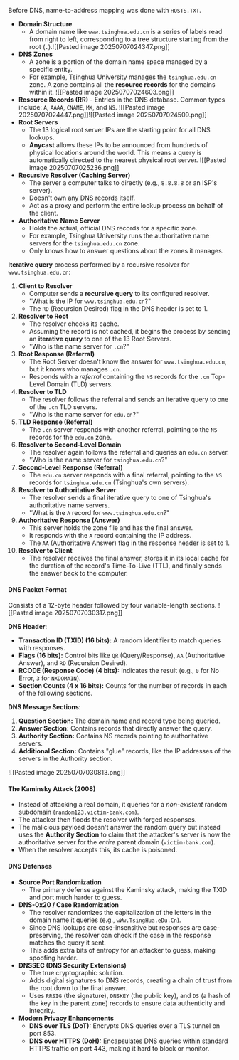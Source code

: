 Before DNS, name-to-address mapping was done with `HOSTS.TXT`.

- **Domain Structure**
	- A domain name like `www.tsinghua.edu.cn` is a series of labels read from right to left, corresponding to a tree structure starting from the root (`.`).![[Pasted image 20250707024347.png]]
- **DNS Zones**
	- A zone is a portion of the domain name space managed by a specific entity.
	- For example, Tsinghua University manages the `tsinghua.edu.cn` zone. A zone contains all the **resource records** for the domains within it.
	  ![[Pasted image 20250707024603.png]]
- **Resource Records (RR)**
		- Entries in the DNS database. Common types include: `A`, `AAAA`, `CNAME`, `MX`, and `NS`.
	  ![[Pasted image 20250707024447.png]]![[Pasted image 20250707024509.png]]
- **Root Servers**
	- The 13 logical root server IPs are the starting point for all DNS lookups.
	- **Anycast** allows these IPs to be announced from hundreds of physical locations around the world. This means a query is automatically directed to the nearest physical root server.
	  ![[Pasted image 20250707025236.png]]
- **Recursive Resolver (Caching Server)**
	- The server a computer talks to directly (e.g., `8.8.8.8` or an ISP's server).
	- Doesn't own any DNS records itself.
	- Act as a proxy and perform the entire lookup process on behalf of the client.
- **Authoritative Name Server**
	- Holds the actual, official DNS records for a specific zone.
	- For example, Tsinghua University runs the authoritative name servers for the `tsinghua.edu.cn` zone.
	- Only knows how to answer questions about the zones it manages.
	  
**Iterative query** process performed by a recursive resolver for `www.tsinghua.edu.cn`:
1. **Client to Resolver**
	- Computer sends a **recursive query** to its configured resolver.
	- "What is the IP for `www.tsinghua.edu.cn`?"
	- The `RD` (Recursion Desired) flag in the DNS header is set to 1.
2. **Resolver to Root**
	- The resolver checks its cache.
	- Assuming the record is not cached, it begins the process by sending an **iterative query** to one of the 13 Root Servers.
	- "Who is the name server for `.cn`?"
3. **Root Response (Referral)**
	- The Root Server doesn't know the answer for `www.tsinghua.edu.cn`, but it knows who manages `.cn`.
	- Responds with a _referral_ containing the `NS` records for the `.cn` Top-Level Domain (TLD) servers.
4. **Resolver to TLD**
	- The resolver follows the referral and sends an iterative query to one of the `.cn` TLD servers.
	- "Who is the name server for `edu.cn`?"
5. **TLD Response (Referral)**
	- The `.cn` server responds with another referral, pointing to the `NS` records for the `edu.cn` zone.
6. **Resolver to Second-Level Domain**
	- The resolver again follows the referral and queries an `edu.cn` server.
	- "Who is the name server for `tsinghua.edu.cn`?"
7. **Second-Level Response (Referral)**
	- The `edu.cn` server responds with a final referral, pointing to the `NS` records for `tsinghua.edu.cn` (Tsinghua's own servers).
8. **Resolver to Authoritative Server**
	- The resolver sends a final iterative query to one of Tsinghua's authoritative name servers.
	- "What is the `A` record for `www.tsinghua.edu.cn`?"
9. **Authoritative Response (Answer)**
	- This server holds the zone file and has the final answer.
	- It responds with the `A` record containing the IP address.
	- The `AA` (Authoritative Answer) flag in the response header is set to 1.
10. **Resolver to Client**
	- The resolver receives the final answer, stores it in its local cache for the duration of the record's Time-To-Live (TTL), and finally sends the answer back to the computer.

#### DNS Packet Format
Consists of a 12-byte header followed by four variable-length sections.
![[Pasted image 20250707030317.png]]

**DNS Header**:
- **Transaction ID (TXID) (16 bits):** A random identifier to match queries with responses.
- **Flags (16 bits):** Control bits like `QR` (Query/Response), `AA` (Authoritative Answer), and `RD` (Recursion Desired).
- **RCODE (Response Code) (4 bits):** Indicates the result (e.g., `0` for No Error, `3` for `NXDOMAIN`).
- **Section Counts (4 x 16 bits):** Counts for the number of records in each of the following sections.

**DNS Message Sections**:
1. **Question Section:** The domain name and record type being queried.
2. **Answer Section:** Contains records that directly answer the query.
3. **Authority Section:** Contains NS records pointing to authoritative servers.
4. **Additional Section:** Contains "glue" records, like the IP addresses of the servers in the Authority section.

![[Pasted image 20250707030813.png]]
#### The Kaminsky Attack (2008)
- Instead of attacking a real domain, it queries for a _non-existent_ random subdomain (`random123.victim-bank.com`).
- The attacker then floods the resolver with forged responses.
- The malicious payload doesn't answer the random query but instead uses the **Authority Section** to claim that the attacker's server is now the authoritative server for the _entire_ parent domain (`victim-bank.com`).
- When the resolver accepts this, its cache is poisoned.

#### DNS Defenses
- **Source Port Randomization**
	- The primary defense against the Kaminsky attack, making the TXID and port much harder to guess.
- **DNS-0x20 / Case Randomization**
	- The resolver randomizes the capitalization of the letters in the domain name it queries (e.g., `wWw.TsingHua.eDu.Cn`).
	- Since DNS lookups are case-insensitive but responses are case-preserving, the resolver can check if the case in the response matches the query it sent.
	- This adds extra bits of entropy for an attacker to guess, making spoofing harder.
- **DNSSEC (DNS Security Extensions)**
	- The true cryptographic solution.
	- Adds digital signatures to DNS records, creating a chain of trust from the root down to the final answer.
	- Uses `RRSIG` (the signature), `DNSKEY` (the public key), and `DS` (a hash of the key in the parent zone) records to ensure data authenticity and integrity.
- **Modern Privacy Enhancements**
    - **DNS over TLS (DoT):** Encrypts DNS queries over a TLS tunnel on port 853.
    - **DNS over HTTPS (DoH):** Encapsulates DNS queries within standard HTTPS traffic on port 443, making it hard to block or monitor.